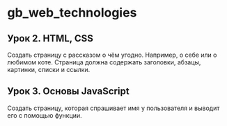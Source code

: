 # gb_web_technologies

## Урок 2. HTML, CSS
Создать страницу с рассказом о чём угодно. Например, о себе или о любимом коте.
Страница должна содержать заголовки, абзацы, картинки, списки и ссылки.

## Урок 3. Основы JavaScript
Создать страницу, которая спрашивает имя у пользователя и выводит его с помощью функции.
